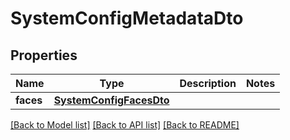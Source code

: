 # SystemConfigMetadataDto

## Properties
Name | Type | Description | Notes
------------ | ------------- | ------------- | -------------
**faces** | [**SystemConfigFacesDto**](SystemConfigFacesDto.md) |  | 

[[Back to Model list]](../README.md#documentation-for-models) [[Back to API list]](../README.md#documentation-for-api-endpoints) [[Back to README]](../README.md)


